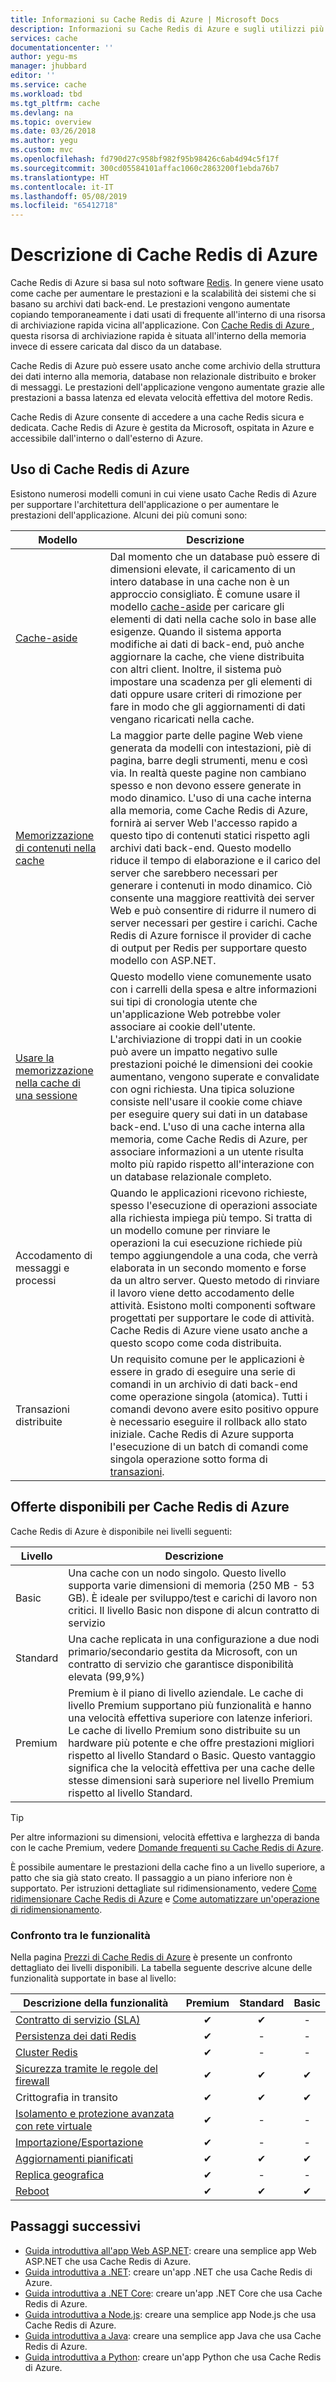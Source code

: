 ```yaml
---
title: Informazioni su Cache Redis di Azure | Microsoft Docs
description: Informazioni su Cache Redis di Azure e sugli utilizzi più comuni.
services: cache
documentationcenter: ''
author: yegu-ms
manager: jhubbard
editor: ''
ms.service: cache
ms.workload: tbd
ms.tgt_pltfrm: cache
ms.devlang: na
ms.topic: overview
ms.date: 03/26/2018
ms.author: yegu
ms.custom: mvc
ms.openlocfilehash: fd790d27c958bf982f95b98426c6ab4d94c5f17f
ms.sourcegitcommit: 300cd05584101affac1060c2863200f1ebda76b7
ms.translationtype: HT
ms.contentlocale: it-IT
ms.lasthandoff: 05/08/2019
ms.locfileid: "65412718"
---
```

# <a name="azure-cache-for-redis-description"></a>Descrizione di Cache Redis di Azure

Cache Redis di Azure si basa sul noto software [Redis](https://redis.io/). In genere viene usato come cache per aumentare le prestazioni e la scalabilità dei sistemi che si basano su archivi dati back-end. Le prestazioni vengono aumentate copiando temporaneamente i dati usati di frequente all'interno di una risorsa di archiviazione rapida vicina all'applicazione. Con [Cache Redis di Azure ](https://redis.io/), questa risorsa di archiviazione rapida è situata all'interno della memoria invece di essere caricata dal disco da un database.

Cache Redis di Azure può essere usato anche come archivio della struttura dei dati interno alla memoria, database non relazionale distribuito e broker di messaggi. Le prestazioni dell'applicazione vengono aumentate grazie alle prestazioni a bassa latenza ed elevata velocità effettiva del motore Redis.

Cache Redis di Azure consente di accedere a una cache Redis sicura e dedicata. Cache Redis di Azure è gestita da Microsoft, ospitata in Azure e accessibile dall'interno o dall'esterno di Azure.

## <a name="using-azure-cache-for-redis"></a>Uso di Cache Redis di Azure

Esistono numerosi modelli comuni in cui viene usato Cache Redis di Azure per supportare l'architettura dell'applicazione o per aumentare le prestazioni dell'applicazione. Alcuni dei più comuni sono:

| Modello      | Descrizione                                        |
| ------------ | -------------------------------------------------- |
| [Cache-aside](cache-web-app-cache-aside-leaderboard.md) | Dal momento che un database può essere di dimensioni elevate, il caricamento di un intero database in una cache non è un approccio consigliato. È comune usare il modello [cache-aside](https://docs.microsoft.com/azure/architecture/patterns/cache-aside) per caricare gli elementi di dati nella cache solo in base alle esigenze. Quando il sistema apporta modifiche ai dati di back-end, può anche aggiornare la cache, che viene distribuita con altri client. Inoltre, il sistema può impostare una scadenza per gli elementi di dati oppure usare criteri di rimozione per fare in modo che gli aggiornamenti di dati vengano ricaricati nella cache.|
| [Memorizzazione di contenuti nella cache](cache-aspnet-output-cache-provider.md) | La maggior parte delle pagine Web viene generata da modelli con intestazioni, piè di pagina, barre degli strumenti, menu e così via. In realtà queste pagine non cambiano spesso e non devono essere generate in modo dinamico. L'uso di una cache interna alla memoria, come Cache Redis di Azure, fornirà ai server Web l'accesso rapido a questo tipo di contenuti statici rispetto agli archivi dati back-end. Questo modello riduce il tempo di elaborazione e il carico del server che sarebbero necessari per generare i contenuti in modo dinamico. Ciò consente una maggiore reattività dei server Web e può consentire di ridurre il numero di server necessari per gestire i carichi. Cache Redis di Azure fornisce il provider di cache di output per Redis per supportare questo modello con ASP.NET.|
| [Usare la memorizzazione nella cache di una sessione](cache-aspnet-session-state-provider.md) | Questo modello viene comunemente usato con i carrelli della spesa e altre informazioni sui tipi di cronologia utente che un'applicazione Web potrebbe voler associare ai cookie dell'utente. L'archiviazione di troppi dati in un cookie può avere un impatto negativo sulle prestazioni poiché le dimensioni dei cookie aumentano, vengono superate e convalidate con ogni richiesta. Una tipica soluzione consiste nell'usare il cookie come chiave per eseguire query sui dati in un database back-end. L'uso di una cache interna alla memoria, come Cache Redis di Azure, per associare informazioni a un utente risulta molto più rapido rispetto all'interazione con un database relazionale completo. |
| Accodamento di messaggi e processi | Quando le applicazioni ricevono richieste, spesso l'esecuzione di operazioni associate alla richiesta impiega più tempo. Si tratta di un modello comune per rinviare le operazioni la cui esecuzione richiede più tempo aggiungendole a una coda, che verrà elaborata in un secondo momento e forse da un altro server. Questo metodo di rinviare il lavoro viene detto accodamento delle attività. Esistono molti componenti software progettati per supportare le code di attività. Cache Redis di Azure viene usato anche a questo scopo come coda distribuita.|
| Transazioni distribuite | Un requisito comune per le applicazioni è essere in grado di eseguire una serie di comandi in un archivio di dati back-end come operazione singola (atomica). Tutti i comandi devono avere esito positivo oppure è necessario eseguire il rollback allo stato iniziale. Cache Redis di Azure supporta l'esecuzione di un batch di comandi come singola operazione sotto forma di [transazioni](https://redis.io/topics/transactions). |

## <a name="azure-cache-for-redis-offerings"></a>Offerte disponibili per Cache Redis di Azure

Cache Redis di Azure è disponibile nei livelli seguenti:

| Livello | Descrizione |
|---|---|
Basic | Una cache con un nodo singolo. Questo livello supporta varie dimensioni di memoria (250 MB - 53 GB). È ideale per sviluppo/test e carichi di lavoro non critici. Il livello Basic non dispone di alcun contratto di servizio |
| Standard | Una cache replicata in una configurazione a due nodi primario/secondario gestita da Microsoft, con un contratto di servizio che garantisce disponibilità elevata (99,9%) |
| Premium | Premium è il piano di livello aziendale. Le cache di livello Premium supportano più funzionalità e hanno una velocità effettiva superiore con latenze inferiori. Le cache di livello Premium sono distribuite su un hardware più potente e che offre prestazioni migliori rispetto al livello Standard o Basic. Questo vantaggio significa che la velocità effettiva per una cache delle stesse dimensioni sarà superiore nel livello Premium rispetto al livello Standard. |

> [!TIP]
> Per altre informazioni su dimensioni, velocità effettiva e larghezza di banda con le cache Premium, vedere [Domande frequenti su Cache Redis di Azure](cache-faq.md#what-azure-cache-for-redis-offering-and-size-should-i-use).
>

È possibile aumentare le prestazioni della cache fino a un livello superiore, a patto che sia già stato creato. Il passaggio a un piano inferiore non è supportato. Per istruzioni dettagliate sul ridimensionamento, vedere [Come ridimensionare Cache Redis di Azure](cache-how-to-scale.md) e [Come automatizzare un'operazione di ridimensionamento](cache-how-to-scale.md#how-to-automate-a-scaling-operation).

### <a name="feature-comparison"></a>Confronto tra le funzionalità

Nella pagina [Prezzi di Cache Redis di Azure](https://azure.microsoft.com/pricing/details/cache/) è presente un confronto dettagliato dei livelli disponibili. La tabella seguente descrive alcune delle funzionalità supportate in base al livello:

| Descrizione della funzionalità | Premium | Standard | Basic |
| ------------------- | :-----: | :------: | :---: |
| [Contratto di servizio (SLA)](https://azure.microsoft.com/support/legal/sla/cache/v1_0/) |✔|✔|-|
| [Persistenza dei dati Redis](cache-how-to-premium-persistence.md) |✔|-|-|
| [Cluster Redis](cache-how-to-premium-clustering.md) |✔|-|-|
| [Sicurezza tramite le regole del firewall](cache-configure.md#firewall) |✔|✔|✔|
| Crittografia in transito |✔|✔|✔|
| [Isolamento e protezione avanzata con rete virtuale](cache-how-to-premium-vnet.md) |✔|-|-|
| [Importazione/Esportazione](cache-how-to-import-export-data.md) |✔|-|-|
| [Aggiornamenti pianificati](cache-administration.md#schedule-updates) |✔|✔|✔|
| [Replica geografica](cache-how-to-geo-replication.md) |✔|-|-|
| [Reboot](cache-administration.md#reboot) |✔|✔|✔|

## <a name="next-steps"></a>Passaggi successivi

* [Guida introduttiva all'app Web ASP.NET](cache-web-app-howto.md): creare una semplice app Web ASP.NET che usa Cache Redis di Azure.
* [Guida introduttiva a .NET](cache-dotnet-how-to-use-azure-redis-cache.md): creare un'app .NET che usa Cache Redis di Azure.
* [Guida introduttiva a .NET Core](cache-dotnet-core-quickstart.md): creare un'app .NET Core che usa Cache Redis di Azure.
* [Guida introduttiva a Node.js](cache-nodejs-get-started.md): creare una semplice app Node.js che usa Cache Redis di Azure.
* [Guida introduttiva a Java](cache-java-get-started.md): creare una semplice app Java che usa Cache Redis di Azure.
* [Guida introduttiva a Python](cache-python-get-started.md): creare un'app Python che usa Cache Redis di Azure.
